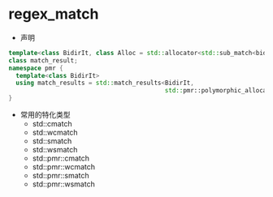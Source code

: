 # regex_match

- 声明

```c++
template<class BidirIt, class Alloc = std::allocator<std::sub_match<bidirIt>>
class match_result;
namespace pmr {
  template<class BidirIt>
  using match_results = std::match_results<BidirIt,
                                           std::pmr::polymorphic_allocator<std::sub_match<BidirIt>>>
}
```

- 常用的特化类型
  - std::cmatch
  - std::wcmatch
  - std::smatch
  - std::wsmatch
  - std::pmr::cmatch
  - std::pmr::wcmatch
  - std::pmr::smatch
  - std::pmr::wsmatch
